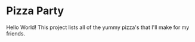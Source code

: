 # Pizza Party

Hello World!
This project lists all of the yummy pizza's that I'll make for my friends.
